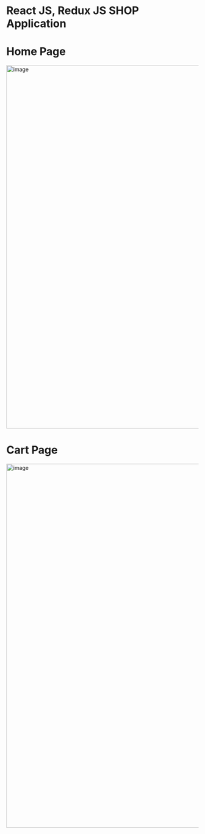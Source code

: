 # React JS, Redux JS SHOP Application 

# Home Page
<img width="950" alt="image" src="https://github.com/demchko/Shop/assets/79476755/fd119331-11cc-44c3-9228-97a55bb318cb">

# Cart Page

<img width="952" alt="image" src="https://github.com/demchko/Shop/assets/79476755/b107e319-9130-4c79-86e9-3c6254f1deed">
